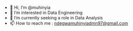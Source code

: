 - 👋 Hi, I’m @muhinyia
- 👀 I’m interested in Data Engineering
- 🌱 I’m currently seeking a role in Data Analysis 
- 📫 How to reach me : ndegwamuhinyiadmn97@gmail.com

<!---
muhinyia/muhinyia is a ✨ special ✨ repository because its `README.md` (this file) appears on your GitHub profile.
You can click the Preview link to take a look at your changes.
--->
